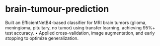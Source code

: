 # brain-tumour-prediction
Built an EfficientNetB4-based classifier for MRI brain tumors (glioma, meningioma, pituitary, no tumor) using transfer learning, achieving 95%+ test accuracy. • Applied cross-validation, image augmentation, and early stopping to optimize generalization. 
